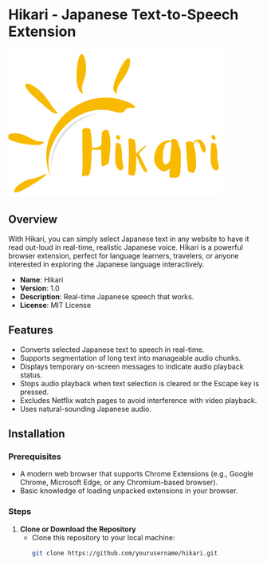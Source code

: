 # Hikari - Japanese Text-to-Speech Extension

![Hikari Logo](Hikari.png)

## Overview

With Hikari, you can simply select Japanese text in any website to have it read out-loud in real-time, realistic Japanese voice. 
Hikari is a powerful browser extension, perfect for language learners, travelers, or anyone interested in exploring the Japanese language interactively.

- **Name**: Hikari
- **Version**: 1.0
- **Description**: Real-time Japanese speech that works.
- **License**: MIT License

## Features

- Converts selected Japanese text to speech in real-time.
- Supports segmentation of long text into manageable audio chunks.
- Displays temporary on-screen messages to indicate audio playback status.
- Stops audio playback when text selection is cleared or the Escape key is pressed.
- Excludes Netflix watch pages to avoid interference with video playback.
- Uses natural-sounding Japanese audio.

## Installation

### Prerequisites
- A modern web browser that supports Chrome Extensions (e.g., Google Chrome, Microsoft Edge, or any Chromium-based browser).
- Basic knowledge of loading unpacked extensions in your browser.

### Steps
1. **Clone or Download the Repository**
   - Clone this repository to your local machine:
     ```bash
     git clone https://github.com/yourusername/hikari.git
